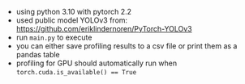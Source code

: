 * using python 3.10 with pytorch 2.2
* used public model YOLOv3 from: https://github.com/eriklindernoren/PyTorch-YOLOv3
* run `main.py` to execute
* you can either save profiling results to a csv file or print them as a pandas table
* profiling for GPU should automatically run when `torch.cuda.is_available() == True`
